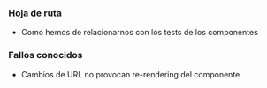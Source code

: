 ### Hoja de ruta

* Como hemos de relacionarnos con los tests de los componentes

### Fallos conocidos

* Cambios de URL no provocan re-rendering del componente

